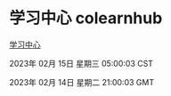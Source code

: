 # 学习中心 colearnhub
[学习中心](http://:56308/colearnhub/)

2023年 02月 15日 星期三 05:00:03 CST

2023年 02月 14日 星期二 21:00:03 GMT
